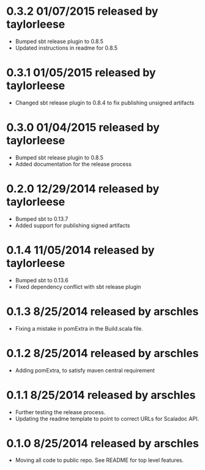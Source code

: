 # 0.3.2 01/07/2015 released by taylorleese
* Bumped sbt release plugin to 0.8.5
* Updated instructions in readme for 0.8.5

# 0.3.1 01/05/2015 released by taylorleese
* Changed sbt release plugin to 0.8.4 to fix publishing unsigned artifacts

# 0.3.0 01/04/2015 released by taylorleese
* Bumped sbt release plugin to 0.8.5
* Added documentation for the release process

# 0.2.0 12/29/2014 released by taylorleese
* Bumped sbt to 0.13.7
* Added support for publishing signed artifacts

# 0.1.4 11/05/2014 released by taylorleese
* Bumped sbt to 0.13.6
* Fixed dependency conflict with sbt release plugin

# 0.1.3 8/25/2014 released by arschles
* Fixing a mistake in pomExtra in the Build.scala file.

# 0.1.2 8/25/2014 released by arschles
* Adding pomExtra, to satisfy maven central requirement

# 0.1.1 8/25/2014 released by arschles
* Further testing the release process.
* Updating the readme template to point to correct URLs for Scaladoc API.

# 0.1.0 8/25/2014 released by arschles
* Moving all code to public repo. See README for top level features.
